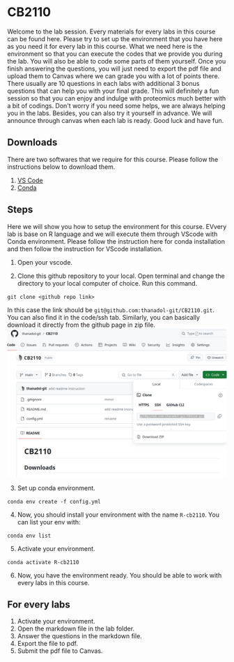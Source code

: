 # CB2110

Welcome to the lab session. Every materials for every labs in this  course can be found here. Please try to set up the environment that you have here as you need it for every lab in this course. What we need here is the environment so that you can execute the codes that we provide you during the lab. You will also be able to code some parts of them yourself. Once you finish answering the questions, you will just need to export the pdf file and upload them to Canvas where we can grade you with a lot of points there. There usually are 10 questions in each labs with additional 3 bonus questions that can help you with your final grade. This will definitely a fun session so that you can enjoy and indulge with proteomics much better with a bit of codings. Don't worry if you need some helps, we are always helping you in the labs. Besides, you can also try it yourself in advance. We will announce through canvas when each lab is ready. Good luck and have fun.  

## Downloads
There are two softwares that we require for this course. Please follow the instructions below to download them.

1. [VS Code](https://code.visualstudio.com/download) 
2. [Conda](https://conda.io/projects/conda/en/latest/user-guide/install/index.html) 

## Steps 
Here we will show you how to setup the environment for this course. EVvery lab is base on R language and we will execute them through VScode with Conda environment. Please follow the instruction here for conda installation and then follow the instruction for VScode installation. 

1. Open your vscode. 

2. Clone this github repository to your local. Open terminal and change the directory to your local computer of choice. Run this command. 

```
git clone <github repo link>
```
 
In this case the link should be `git@github.com:thanadol-git/CB2110.git`. You can also find it in the code/ssh tab. Similarly, you can basically download it directly from the github page in zip file.
![alt_text](images/lab0_1.png)



3. Set up conda environment. 
```
conda env create -f config.yml
```

4. Now, you should install your environment with the name `R-cb2110`. You can list your env with: 
```
conda env list 
```
5. Activate your environment. 
```
conda activate R-cb2110
```
6. Now, you have the environment ready. You should be able to work with every labs in this course. 

## For every labs
1. Activate your environment. 
2. Open the markdown file in the lab folder.
3. Answer the questions in the markdown file. 
4. Export the file to pdf.
5. Submit the pdf file to Canvas.